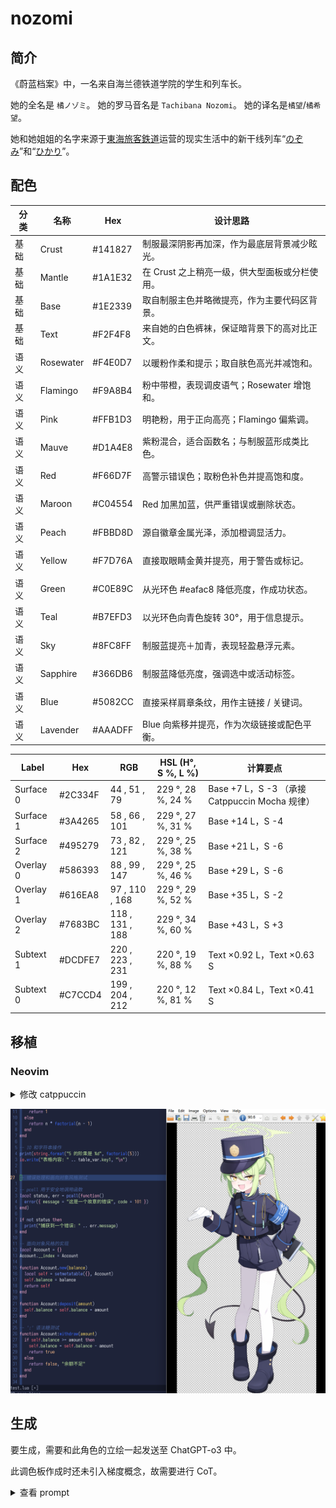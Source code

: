 # nozomi

## 简介

《蔚蓝档案》中，一名来自海兰德铁道学院的学生和列车长。

她的全名是 `橘ノゾミ`。
她的罗马音名是 `Tachibana Nozomi`。
她的译名是`橘望`/`橘希望`。

她和她姐姐的名字来源于[東海旅客鉄道](https://ja.wikipedia.org/wiki/%E6%9D%B1%E6%B5%B7%E6%97%85%E5%AE%A2%E9%89%84%E9%81%93)运营的现实生活中的新干线列车“[のぞみ](<https://ja.wikipedia.org/wiki/%E3%81%AE%E3%81%9E%E3%81%BF_(%E5%88%97%E8%BB%8A)>)”和“[ひかり](<https://ja.wikipedia.org/wiki/%E3%81%B2%E3%81%8B%E3%82%8A_(%E5%88%97%E8%BB%8A)>)”。

## 配色

| 分类 | 名称      | Hex     | 设计思路                                      |
| ---- | --------- | ------- | --------------------------------------------- |
| 基础 | Crust     | #141827 | 制服最深阴影再加深，作为最底层背景减少眩光。  |
| 基础 | Mantle    | #1A1E32 | 在 Crust 之上稍亮一级，供大型面板或分栏使用。 |
| 基础 | Base      | #1E2339 | 取自制服主色并略微提亮，作为主要代码区背景。  |
| 基础 | Text      | #F2F4F8 | 来自她的白色裤袜，保证暗背景下的高对比正文。  |
| 语义 | Rosewater | #F4E0D7 | 以暖粉作柔和提示；取自肤色高光并减饱和。      |
| 语义 | Flamingo  | #F9A8B4 | 粉中带橙，表现调皮语气；Rosewater 增饱和。    |
| 语义 | Pink      | #FFB1D3 | 明艳粉，用于正向高亮；Flamingo 偏紫调。       |
| 语义 | Mauve     | #D1A4E8 | 紫粉混合，适合函数名；与制服蓝形成类比色。    |
| 语义 | Red       | #F66D7F | 高警示错误色；取粉色补色并提高饱和度。        |
| 语义 | Maroon    | #C04554 | Red 加黑加蓝，供严重错误或删除状态。          |
| 语义 | Peach     | #FBBD8D | 源自徽章金属光泽，添加橙调显活力。            |
| 语义 | Yellow    | #F7D76A | 直接取眼睛金黄并提亮，用于警告或标记。        |
| 语义 | Green     | #C0E89C | 从光环色 #eafac8 降低亮度，作成功状态。       |
| 语义 | Teal      | #B7EFD3 | 以光环色向青色旋转 30°，用于信息提示。        |
| 语义 | Sky       | #8FC8FF | 制服蓝提亮＋加青，表现轻盈悬浮元素。          |
| 语义 | Sapphire  | #366DB6 | 制服蓝降低亮度，强调选中或活动标签。          |
| 语义 | Blue      | #5082CC | 直接采样肩章条纹，用作主链接 / 关键词。       |
| 语义 | Lavender  | #AAADFF | Blue 向紫移并提亮，作为次级链接或配色平衡。   |

| Label | Hex | RGB | HSL (H°, S %, L %) | 计算要点 |
|-------|------|----------------|-------------------|-----------|
| Surface 0 | #2C334F | 44 , 51 , 79 | 229 °, 28 %, 24 % | Base +7 L，S -3 （承接 Catppuccin Mocha 规律） |
| Surface 1 | #3A4265 | 58 , 66 , 101 | 229 °, 27 %, 31 % | Base +14 L，S -4 |
| Surface 2 | #495279 | 73 , 82 , 121 | 229 °, 25 %, 38 % | Base +21 L，S -6 |
| Overlay 0 | #586393 | 88 , 99 , 147 | 229 °, 25 %, 46 % | Base +29 L，S -6 |
| Overlay 1 | #616EA8 | 97 , 110 , 168 | 229 °, 29 %, 52 % | Base +35 L，S -2 |
| Overlay 2 | #7683BC | 118 , 131 , 188 | 229 °, 34 %, 60 % | Base +43 L，S +3 |
| Subtext 1 | #DCDFE7 | 220 , 223 , 231 | 220 °, 19 %, 88 % | Text ×0.92 L，Text ×0.63 S |
| Subtext 0 | #C7CCD4 | 199 , 204 , 212 | 220 °, 12 %, 81 % | Text ×0.84 L，Text ×0.41 S |

## 移植

### Neovim

<!-- <details>
  <summary>修改 tokyonight.nvim</summary>

```Lua
{
    "folke/tokyonight.nvim",
    lazy = false,
    priority = 1000,
    opts = function()
        local styles = require("tokyonight.colors").styles
        styles.nozomi = vim.tbl_extend("force", styles.night, {
            bg = "#1E2339", -- Base
            bg_dark = "#141827", -- Crust
            bg_dark1 = "#1A1E32", -- Mantle
            bg_highlight = "#2C406D", -- Surface 2
            blue = "#3C6AFF", -- Blue
            blue0 = "#5980FF",
            blue1 = "#7696FF",
            blue2 = "#93ADFF",
            blue5 = "#B1C3FF",
            blue6 = "#CED9FF",
            blue7 = "#E1E8FF",
            comment = "#4964A0", -- Overlay 0
            cyan = "#8FC8FF", -- Sky
            dark3 = "#141C32",
            dark5 = "#0C111F",
            fg = "#F2F4F8", -- Text
            fg_dark = "#B3BAD0", -- Subtext 0
            fg_gutter = "#4964A0", -- Overlay 0
            green = "#C0E89C", -- Green
            green1 = "#CFF2B4",
            green2 = "#C6D4AA",
            magenta = "#FFB1D3", -- Pink
            magenta2 = "#F9A8B4", -- Flamingo
            orange = "#FBBD8D", -- Peach
            purple = "#D1A4E8", -- Mauve
            red = "#F66D7F", -- Red
            red1 = "#FF8888",
            teal = "#B7EFD3", -- Teal
            terminal_black = "#141827", -- Crust
            yellow = "#F7D76A", -- Yellow
            git = {
                add = "#C0E89C", -- Green
                change = "#5082CC", -- Blue
                delete = "#FF6B6B", -- Red
            },
        })

        return {
            style = "nozomi",
            transparent = false,
            styles = {
                sidebars = "transparent",
                floats = "transparent",
            },
        }
    end,
}
```

</details> -->

<details>
  <summary>修改 catppuccin</summary>

```Lua
latte = {
    crust = "#141827",
    mantle = "#1A1E32",
    base = "#1E2339",
    surface0 = "#2C334F",
    surface1 = "#3A4265",
    surface2 = "#495279",
    overlay0 = "#586393",
    overlay1 = "#616EA8",
    overlay2 = "#7683BC",
    text = "#F2F4F8",
    subtext0 = "#DCDFE7",
    subtext1 = "#C7CCD4",

    rosewater = "#F4E0D7",
    flamingo = "#F9A8B4",
    pink = "#FFB1D3",
    mauve = "#D1A4E8",
    red = "#F66D7F",
    maroon = "#C04554",
    peach = "#FBBD8D",
    yellow = "#F7D76A",
    green = "#C0E89C",
    teal = "#B7EFD3",
    sky = "#8FC8FF",
    sapphire = "#366DB6",
    blue = "#5082CC",
    lavender = "#AAADFF",
},
```

</details>

![nozomi-screenshot](./img/nozomi.png)

## 生成

要生成，需要和此角色的立绘一起发送至 ChatGPT-o3 中。

此调色板作成时还未引入梯度概念，故需要进行 CoT。

<details>
  <summary>查看 prompt</summary>

```md
你是一个专业 UI 设计师，尤其擅长为开发者工具创造富有情感联系和视觉一致性的主题。

我希望你根据一个动漫角色的核心色系，为我创作一个专门用于代码编辑器的“暗黑模式” (Dark Mode) 调色板。这个调色板必须严格遵循下方指定的命名结构。

### 1. 角色与风格分析

橘ノゾミ、ハイランダー鉄道学園所属、CCC（中央管制センター）の幹部。陽気かつハツラツとした性格で、細かいことは気にしない。そのせいか、双子の姉であるヒカリと一緒にトラブルを引き起こすこともしばしば。面白そうなものにはとりあえず飛び込む性格だが、列車運行に関しては責任を持って臨んでいる。

这要求调色板在整体沉稳专业的基调上，必须拥有明亮、充满活力的强调色。

### 2. 核心颜色基准

在 Blue Archive 中，光环相当于学生的生命。如果光环破碎，学生就会死亡。她的光环颜色是 #eafac8。
除此之外，还有如下几点：

- 背景色 (base)：她的制服颜色，可以选择比立绘更深一点的蓝色。
- 文本色 (text)：可以从她的裤袜得到灵感。
- 黄色系：她的眼睛是黄色的，以及她身上的某些物品是金色的。

### 3. 设计任务与色彩学要求

请根据上述**核心颜色基准**，填充以下的调色板结构。

- 推断原则：你需要基于核心颜色，运用专业的色彩学知识（如调整饱和度、亮度，寻找邻近色、互补色）来生成剩余的颜色。所有颜色组合在一起时，必须感觉它们源自同一个角色。
- 风格指令：
  - 基础色 (Base, Mantle, Crust, Surface 0, Surface 1, Surface 2, Overlay 0, Overlay 1, Overlay 2): 必须沉稳、专业，以制服颜色为基础进行微调，确保长时间阅读的舒适性。对于 Surface 和 Overlay，数字越大则越亮。
  - 文本色 (Text, Subtext 0, Subtext 1): 必须清晰易读，以她的裤袜为基础，可以创建不同亮度的版本。对于 Subtext，数字越大则越亮。
  - 语义色: 必须体现角色“陽気かつハツラツ”的性格。它们需要比基础色更鲜明，但又不能过于刺眼。
    - `Green`, `Teal` 应从光环色 `#eafac8` 演变而来。
    - `Blue`, `Sapphire`, `Sky`, `Lavender` 需要你根据现有颜色进行和谐的创造，以补全整个色谱。
    - `Yellow`、`Peach` 应从她的眼睛颜色或配饰演变而来。
    - `Red`, `Maroon`, `Mauve`, `Pink`, `Flamingo`, `Rosewater` 应该使用色彩学知识来生成。

### 4. 输出格式

请以 Markdown 表格的形式返回最终的调色板，包含以下列：

- 分类 (Category): 语义 (Semantic) 或 基础 (Base)
- 名称 (Name): 如 Rosewater, Base 等
- 设计思路 (Rationale): 简要说明这个颜色的灵感来源或推导逻辑（例如：“源自金色纽扣颜色，增加了亮度以体现活泼感”）。
```

</details>
